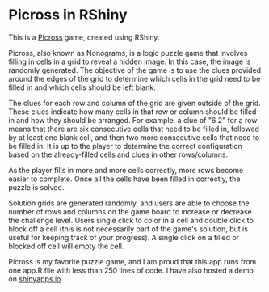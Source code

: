 # Picross in RShiny

This is a [Picross](https://en.wikipedia.org/wiki/Nonogram) game, created using RShiny.

Picross, also known as Nonograms, is a logic puzzle game that involves filling in cells in a grid to reveal a hidden image. In this case, the image is randomly generated. The objective of the game is to use the clues provided around the edges of the grid to determine which cells in the grid need to be filled in and which cells should be left blank.

The clues for each row and column of the grid are given outside of the grid. These clues indicate how many cells in that row or column should be filled in and how they should be arranged. For example, a clue of "6 2" for a row means that there are six consecutive cells that need to be filled in, followed by at least one blank cell, and then two more consecutive cells that need to be filled in. It is up to the player to determine the correct configuration based on the already-filled cells and clues in other rows/columns.

As the player fills in more and more cells correctly, more rows become easier to complete. Once all the cells have been filled in correctly, the puzzle is solved.

Solution grids are generated randomly, and users are able to choose the number of rows and columns on the game board to increase or decrease the challenge level. Users single click to color in a cell and double click to block off a cell (this is not necessarily part of the game's solution, but is useful for keeping track of your progress). A single click on a filled or blocked off cell will empty the cell.

Picross is my favorite puzzle game, and I am proud that this app runs from one app.R file with less than 250 lines of code. I have also hosted a demo on [shinyapps.io](https://hbwaddel.shinyapps.io/Picross/)
